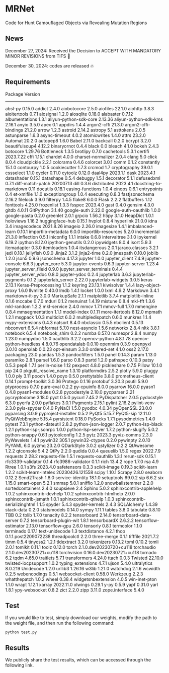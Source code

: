 # MRNet
Code for Hunt Camouflaged Objects via Revealing Mutation Regions

## News

December 27, 2024: Received the Decision to ACCEPT WITH MANDATORY MINOR REVISIONS from TIFS  🎉  

December 30, 2024: codes are released 🔥 

## Requirements

Package                       Version
----------------------------- ------------------------
absl-py                       0.15.0
addict                        2.4.0
aiobotocore                   2.5.0
aiofiles                      22.1.0
aiohttp                       3.8.3
aioitertools                  0.7.1
aiosignal                     1.2.0
aiosqlite                     0.18.0
alabaster                     0.7.12
albumentations                1.3.1
aliyun-python-sdk-core        2.13.36
aliyun-python-sdk-kms         2.16.1
anyio                         3.5.0
apex                          0.1
appdirs                       1.4.4
argon2-cffi                   21.3.0
argon2-cffi-bindings          21.2.0
arrow                         1.2.3
astroid                       2.14.2
astropy                       5.1
asttokens                     2.0.5
astunparse                    1.6.3
async-timeout                 4.0.2
atomicwrites                  1.4.0
attrs                         23.2.0
Automat                       20.2.0
autopep8                      1.6.0
Babel                         2.11.0
backcall                      0.2.0
bcrypt                        3.2.0
beautifulsoup4                4.12.2
binaryornot                   0.4.4
black                         0.0
bleach                        4.1.0
bokeh                         2.4.3
botocore                      1.29.76
Bottleneck                    1.3.5
brotlipy                      0.7.0
cachetools                    5.3.1
certifi                       2023.7.22
cffi                          1.15.1
chardet                       4.0.0
charset-normalizer            2.0.4
clang                         5.0
click                         8.0.4
cloudpickle                   2.2.1
colorama                      0.4.6
colorcet                      3.0.1
comm                          0.1.2
constantly                    15.1.0
contourpy                     1.0.5
cookiecutter                  1.7.3
crcmod                        1.7
cryptography                  39.0.1
cssselect                     1.1.0
cycler                        0.11.0
cytoolz                       0.12.0
daal4py                       2023.1.1
dask                          2023.4.1
datashader                    0.15.1
datashape                     0.5.4
debugpy                       1.5.1
decorator                     5.1.1
defusedxml                    0.7.1
diff-match-patch              20200713
dill                          0.3.6
distributed                   2023.4.1
docstring-to-markdown         0.11
docutils                      0.18.1
easing-functions              1.0.4
einops                        0.6.1
entrypoints                   0.4
et-xmlfile                    1.1.0
exceptiongroup                1.0.4
executing                     0.8.3
fastjsonschema                2.16.2
filelock                      3.9.0
filterpy                      1.4.5
flake8                        6.0.0
Flask                         2.2.2
flatbuffers                   1.12
fonttools                     4.25.0
frozenlist                    1.3.3
fsspec                        2023.4.0
gast                          0.4.0
gensim                        4.3.0
gitdb                         4.0.11
GitPython                     3.1.40
google-auth                   2.22.0
google-auth-oauthlib          1.0.0
google-pasta                  0.2.0
greenlet                      2.0.1
grpcio                        1.56.2
h5py                          3.1.0
HeapDict                      1.0.1
holoviews                     1.16.2
huggingface-hub               0.15.1
hvplot                        0.8.4
hyperlink                     21.0.0
idna                          3.4
imagecodecs                   2021.8.26
imageio                       2.26.0
imagesize                     1.4.1
imbalanced-learn              0.10.1
importlib-metadata            6.0.0
importlib-resources           5.2.0
incremental                   21.3.0
inflection                    0.5.1
iniconfig                     1.1.1
intake                        0.6.8
intervaltree                  3.1.0
ipykernel                     6.19.2
ipython                       8.12.0
ipython-genutils              0.2.0
ipywidgets                    8.0.4
isort                         5.9.3
itemadapter                   0.3.0
itemloaders                   1.0.4
itsdangerous                  2.0.1
jaraco.classes                3.2.1
jedi                          0.18.1
jellyfish                     0.9.0
Jinja2                        3.1.2
jinja2-time                   0.2.0
jmespath                      0.10.0
joblib                        1.2.0
json5                         0.9.6
jsonschema                    4.17.3
jupyter                       1.0.0
jupyter_client                7.4.9
jupyter-console               6.6.3
jupyter_core                  5.3.0
jupyter-events                0.6.3
jupyter-server                1.23.4
jupyter_server_fileid         0.9.0
jupyter_server_terminals      0.4.4
jupyter_server_ydoc           0.8.0
jupyter-ydoc                  0.2.4
jupyterlab                    3.6.3
jupyterlab-pygments           0.1.2
jupyterlab_server             2.22.0
jupyterlab-widgets            3.0.5
keras                         2.13.1
Keras-Preprocessing           1.1.2
keyring                       23.13.1
kiwisolver                    1.4.4
lazy-object-proxy             1.6.0
llvmlite                      0.40.0
lmdb                          1.4.1
locket                        1.0.0
lxml                          4.9.2
Markdown                      3.4.1
markdown-it-py                3.0.0
MarkupSafe                    2.1.1
matplotlib                    3.7.4
matplotlib-inline             0.1.6
mccabe                        0.7.0
mdurl                         0.1.2
menuinst                      1.4.19
mistune                       0.8.4
mkl-fft                       1.3.6
mkl-random                    1.2.2
mkl-service                   2.4.0
mmcv                          1.7.1
mmcv-full                     1.7.0
mmengine                      0.8.4
mmsegmentation                1.1.1
model-index                   0.1.11
more-itertools                8.12.0
mpmath                        1.2.1
msgpack                       1.0.3
multidict                     6.0.2
multipledispatch              0.6.0
munkres                       1.1.4
mypy-extensions               0.4.3
natsort                       8.4.0
nbclassic                     0.5.5
nbclient                      0.5.13
nbconvert                     6.5.4
nbformat                      5.7.0
nest-asyncio                  1.5.6
networkx                      2.8.4
nltk                          3.8.1
notebook                      6.5.4
notebook_shim                 0.2.2
numba                         0.57.0
numexpr                       2.8.4
numpy                         1.23.0
numpydoc                      1.5.0
oauthlib                      3.2.2
opencv-python                 4.8.1.78
opencv-python-headless        4.8.0.76
opendatalab                   0.0.10
openmim                       0.3.9
openpyxl                      3.0.10
openxlab                      0.0.23
opt-einsum                    3.3.0
ordered-set                   4.1.0
oss2                          2.17.0
packaging                     23.0
pandas                        1.5.3
pandocfilters                 1.5.0
panel                         0.14.3
param                         1.13.0
paramiko                      2.8.1
parsel                        1.6.0
parso                         0.8.3
partd                         1.2.0
pathspec                      0.10.3
patsy                         0.5.3
pep8                          1.7.1
perlin-noise                  1.12
pexpect                       4.8.0
pickleshare                   0.7.5
Pillow                        10.1.0
pip                           24.0
pkgutil_resolve_name          1.3.10
platformdirs                  2.5.2
plotly                        5.9.0
pluggy                        1.0.0
ply                           3.11
pooch                         1.4.0
poyo                          0.5.0
prettytable                   3.8.0
prometheus-client             0.14.1
prompt-toolkit                3.0.36
Protego                       0.1.16
protobuf                      3.20.3
psutil                        5.9.0
ptyprocess                    0.7.0
pure-eval                     0.2.2
py-cpuinfo                    8.0.0
pyarrow                       16.0.0
pyasn1                        0.4.8
pyasn1-modules                0.2.8
pycodestyle                   2.10.0
pycparser                     2.21
pycryptodome                  3.18.0
pyct                          0.5.0
pycurl                        7.45.2
PyDispatcher                  2.0.5
pydocstyle                    6.3.0
pyerfa                        2.0.0
pyflakes                      3.0.1
Pygments                      2.15.1
pylint                        2.16.2
pylint-venv                   2.3.0
pyls-spyder                   0.4.0
PyNaCl                        1.5.0
pyodbc                        4.0.34
pyOpenSSL                     23.0.0
pyparsing                     3.0.9
pyproject-installer           0.5.2
PyQt5                         5.15.7
PyQt5-sip                     12.11.0
PyQtWebEngine                 5.15.4
pyrsistent                    0.18.0
PySocks                       1.7.1
pysodmetrics                  1.4.0
pytest                        7.3.1
python-dateutil               2.8.2
python-json-logger            2.0.7
python-lsp-black              1.2.1
python-lsp-jsonrpc            1.0.0
python-lsp-server             1.7.2
python-slugify                5.0.2
python-snappy                 0.6.1
pytoolconfig                  1.2.5
pytz                          2023.3
pyviz-comms                   2.3.0
PyWavelets                    1.4.1
pywin32                       305.1
pywin32-ctypes                0.2.0
pywinpty                      2.0.10
PyYAML                        6.0
pyzmq                         23.2.0
QDarkStyle                    3.0.2
qstylizer                     0.2.2
QtAwesome                     1.2.2
qtconsole                     5.4.2
QtPy                          2.2.0
qudida                        0.0.4
queuelib                      1.5.0
regex                         2022.7.9
requests                      2.28.2
requests-file                 1.5.1
requests-oauthlib             1.3.1
rerun-sdk                     0.15.1
rfc3339-validator             0.1.4
rfc3986-validator             0.1.1
rich                          13.4.2
rope                          1.7.0
rsa                           4.9
Rtree                         1.0.1
s3fs                          2023.4.0
safetensors                   0.3.3
scikit-image                  0.19.3
scikit-learn                  1.2.2
scikit-learn-intelex          20230426.121558
scipy                         1.10.1
Scrapy                        2.8.0
seaborn                       0.12.2
Send2Trash                    1.8.0
service-identity              18.1.0
setuptools                    69.0.2
sip                           6.6.2
six                           1.15.0
smart-open                    5.2.1
smmap                         5.0.1
sniffio                       1.2.0
snowballstemmer               2.2.0
sortedcontainers              2.4.0
soupsieve                     2.4
Sphinx                        5.0.2
sphinxcontrib-applehelp       1.0.2
sphinxcontrib-devhelp         1.0.2
sphinxcontrib-htmlhelp        2.0.0
sphinxcontrib-jsmath          1.0.1
sphinxcontrib-qthelp          1.0.3
sphinxcontrib-serializinghtml 1.1.5
spyder                        5.4.3
spyder-kernels                2.4.3
SQLAlchemy                    1.4.39
stack-data                    0.2.0
statsmodels                   0.14.0
sympy                         1.11.1
tables                        3.8.0
tabulate                      0.8.10
TBB                           0.2
tblib                         1.7.0
tenacity                      8.2.2
tensorboard                   2.14.0
tensorboard-data-server       0.7.2
tensorboard-plugin-wit        1.8.1
tensorboardX                  2.6.2.2
tensorflow-estimator          2.13.0
tensorflow-gpu                2.6.0
tensorly                      0.8.1
termcolor                     1.1.0
terminado                     0.17.1
text-unidecode                1.3
textdistance                  4.2.1
thop                          0.1.1.post2209072238
threadpoolctl                 2.2.0
three-merge                   0.1.1
tifffile                      2021.7.2
timm                          0.5.4
tinycss2                      1.2.1
tldextract                    3.2.0
tokenizers                    0.13.2
toml                          0.10.2
tomli                         2.0.1
tomlkit                       0.11.1
toolz                         0.12.0
torch                         2.1.0.dev20230720+cu118
torchaudio                    2.1.0.dev20230721+cu118
torchvision                   0.16.0.dev20230721+cu118
tornado                       6.2
tqdm                          4.65.0
traitlets                     5.7.1
transformers                  4.24.0
ttach                         0.0.3
Twisted                       22.10.0
twisted-iocpsupport           1.0.2
typing_extensions             4.7.1
ujson                         5.4.0
ultralytics                   8.0.219
Unidecode                     1.2.0
urllib3                       1.26.16
w3lib                         1.21.0
watchdog                      2.1.6
wcwidth                       0.2.5
webencodings                  0.5.1
websocket-client              0.58.0
Werkzeug                      2.2.3
whatthepatch                  1.0.2
wheel                         0.38.4
widgetsnbextension            4.0.5
win-inet-pton                 1.1.0
wrapt                         1.12.1
xarray                        2022.11.0
xlwings                       0.29.1
y-py                          0.5.9
yapf                          0.31.0
yarl                          1.8.1
ypy-websocket                 0.8.2
zict                          2.2.0
zipp                          3.11.0
zope.interface                5.4.0

## Test

If you would like to test, simply download our weights, modify the path to the weight file, and then run the following command:

```
python test.py
```

## Results

We publicly share the test results, which can be accessed through the following link.
